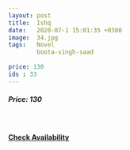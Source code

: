 ```yaml
---
layout: post
title:  Ishq
date:   2020-07-1 15:01:35 +0300
image:  34.jpg
tags:   Novel
        boota-singh-saad
        
price: 130
ids : 33
---
```



<h5>Price: 130</h5><br>




<h4><a class="add-cart cart1" href="{{ site.baseurl }}/books#32"><b>Check Availability</b></a></h4>

<body>
 <script src="{{ site.baseurl }}/js/main.js"></script>
 </body>